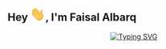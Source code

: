 ## Hey <img src="https://raw.githubusercontent.com/parth-27/parth-27/master/Hi.gif" width="30px">, I'm Faisal Albarq


<p align="center">
  <a href="https://git.io/typing-svg"><img src="https://readme-typing-svg.demolab.com?font=Fira+Code&pause=1000&color=D2A306&center=true&vCenter=true&random=false&width=600&lines=Software+Development+Engineer;Full+Stack+.Net+Developer;Linux+Administrator;𝐼+𝑟𝘢𝑛𝘬𝑒𝘥+1𝑠𝘵+𝘪𝑛+𝐽𝘰𝑟𝘥𝑎𝘯+𝘪𝑛+𝑀𝑒𝑡𝑎+𝐻𝑎𝑐𝑘𝑒𝑟+𝐶𝑢𝑝+𝐶𝑜𝑚𝑝𝑒𝑡𝑖𝑡𝑖𝑣𝑒;ranked+𝟐𝟐𝟐𝐧𝐝+𝐠𝐥𝐨𝐛𝐚𝐥𝐥𝐲+in+IEEEXtreme Compititive" alt="Typing SVG" /></a>
</p>



<!--
**faisalalbarq/faisalalbarq** is a ✨ _special_ ✨ repository because its `README.md` (this file) appears on your GitHub profile.

Here are some ideas to get you started:

- 🔭 I’m currently working on ...
- 🌱 I’m currently learning ...
- 👯 I’m looking to collaborate on ...
- 🤔 I’m looking for help with ...
- 💬 Ask me about ...
- 📫 How to reach me: ...
- 😄 Pronouns: ...
- ⚡ Fun fact: ...
-->
